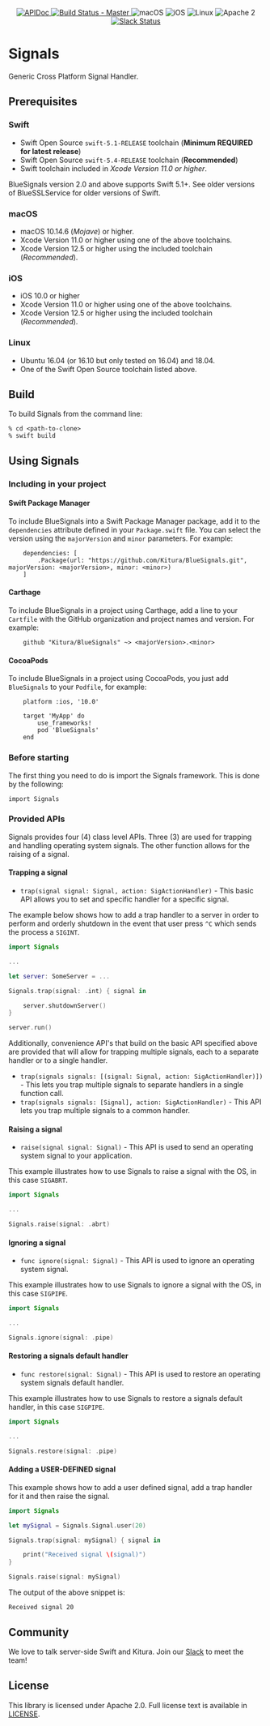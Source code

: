 <p align="center">
    <a href="https://www.kitura.io/packages.html#all">
    <img src="https://img.shields.io/badge/docs-kitura.io-1FBCE4.svg" alt="APIDoc">
    </a>
    <a href="https://travis-ci.org/Kitura/BlueSignals">
    <img src="https://travis-ci.org/Kitura/BlueSignals.svg?branch=master" alt="Build Status - Master">
    </a>
    <img src="https://img.shields.io/badge/os-macOS-green.svg?style=flat" alt="macOS">
    <img src="https://img.shields.io/badge/os-iOS-green.svg?style=flat" alt="iOS">
    <img src="https://img.shields.io/badge/os-linux-green.svg?style=flat" alt="Linux">
    <img src="https://img.shields.io/badge/license-Apache2-blue.svg?style=flat" alt="Apache 2">
    <a href="http://swift-at-ibm-slack.mybluemix.net/">
    <img src="http://swift-at-ibm-slack.mybluemix.net/badge.svg" alt="Slack Status">
    </a>
<p>

# Signals

Generic Cross Platform Signal Handler.

## Prerequisites

### Swift

* Swift Open Source `swift-5.1-RELEASE` toolchain (**Minimum REQUIRED for latest release**)
* Swift Open Source `swift-5.4-RELEASE` toolchain (**Recommended**)
* Swift toolchain included in *Xcode Version 11.0 or higher*.

BlueSignals version 2.0 and above supports Swift 5.1+.  See older versions of BlueSSLService for older versions of Swift.

### macOS

* macOS 10.14.6 (*Mojave*) or higher.
* Xcode Version 11.0 or higher using one of the above toolchains.
* Xcode Version 12.5 or higher using the included toolchain (*Recommended*).

### iOS

* iOS 10.0 or higher
* Xcode Version 11.0 or higher using one of the above toolchains.
* Xcode Version 12.5 or higher using the included toolchain (*Recommended*).

### Linux

* Ubuntu 16.04 (or 16.10 but only tested on 16.04) and 18.04.
* One of the Swift Open Source toolchain listed above.


## Build

To build Signals from the command line:

```
% cd <path-to-clone>
% swift build
```

## Using Signals

### Including in your project

#### Swift Package Manager

To include BlueSignals into a Swift Package Manager package, add it to the `dependencies` attribute defined in your `Package.swift` file. You can select the version using the `majorVersion` and `minor` parameters. For example:
```
	dependencies: [
		.Package(url: "https://github.com/Kitura/BlueSignals.git", majorVersion: <majorVersion>, minor: <minor>)
	]
```

#### Carthage
To include BlueSignals in a project using Carthage, add a line to your `Cartfile` with the GitHub organization and project names and version. For example:
```
	github "Kitura/BlueSignals" ~> <majorVersion>.<minor>
```

#### CocoaPods
To include BlueSignals in a project using CocoaPods, you just add `BlueSignals` to your `Podfile`, for example:
```
    platform :ios, '10.0'

    target 'MyApp' do
        use_frameworks!
        pod 'BlueSignals'
    end
```

### Before starting

The first thing you need to do is import the Signals framework.  This is done by the following:
```
import Signals
```

### Provided APIs

Signals provides four (4) class level APIs.  Three (3) are used for trapping and handling operating system signals.  The other function allows for the raising of a signal.

#### Trapping a signal
- `trap(signal signal: Signal, action: SigActionHandler)` - This basic API allows you to set and specific handler for a specific signal.

The example below shows how to add a trap handler to a server in order to perform and orderly shutdown in the event that user press `^C` which sends the process a `SIGINT`.
```swift
import Signals

...

let server: SomeServer = ...

Signals.trap(signal: .int) { signal in

	server.shutdownServer()
}

server.run()
```
Additionally, convenience API's that build on the basic API specified above are provided that will allow for trapping multiple signals, each to a separate handler or to a single handler.
- `trap(signals signals: [(signal: Signal, action: SigActionHandler)])` - This lets you trap multiple signals to separate handlers in a single function call.
- `trap(signals signals: [Signal], action: SigActionHandler)` - This API lets you trap multiple signals to a common handler.

#### Raising a signal
- `raise(signal signal: Signal)` - This API is used to send an operating system signal to your application.

This example illustrates how to use Signals to raise a signal with the OS, in this case `SIGABRT`.
```swift
import Signals

...

Signals.raise(signal: .abrt)
```

#### Ignoring a signal
- `func ignore(signal: Signal)` - This API is used to ignore an operating system signal.

This example illustrates how to use Signals to ignore a signal with the OS, in this case `SIGPIPE`.
```swift
import Signals

...

Signals.ignore(signal: .pipe)
```

#### Restoring a signals default handler
- `func restore(signal: Signal)` - This API is used to restore an operating system signals default handler.

This example illustrates how to use Signals to restore a signals default handler, in this case `SIGPIPE`.
```swift
import Signals

...

Signals.restore(signal: .pipe)
```

#### Adding a USER-DEFINED signal

This example shows how to add a user defined signal, add a trap handler for it and then raise the signal.
```swift
import Signals

let mySignal = Signals.Signal.user(20)

Signals.trap(signal: mySignal) { signal in

	print("Received signal \(signal)")
}

Signals.raise(signal: mySignal)

```
The output of the above snippet is:
```
Received signal 20
```

## Community

We love to talk server-side Swift and Kitura. Join our [Slack](http://swift-at-ibm-slack.mybluemix.net/) to meet the team!

## License

This library is licensed under Apache 2.0. Full license text is available in [LICENSE](https://github.com/Kitura/BlueSignals/blob/master/LICENSE).
